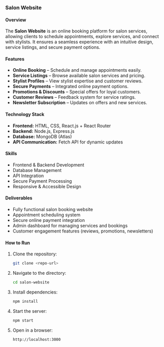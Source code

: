 ### **Salon Website**   

#### **Overview**  
The **Salon Website** is an online booking platform for salon services, allowing clients to schedule appointments, explore services, and connect with stylists. It ensures a seamless experience with an intuitive design, service listings, and secure payment options.  

#### **Features**  
- **Online Booking** – Schedule and manage appointments easily.  
- **Service Listings** – Browse available salon services and pricing.  
- **Stylist Profiles** – View stylist expertise and customer reviews.  
- **Secure Payments** – Integrated online payment options.  
- **Promotions & Discounts** – Special offers for loyal customers.  
- **Customer Reviews** – Feedback system for service ratings.  
- **Newsletter Subscription** – Updates on offers and new services.  

#### **Technology Stack**  
- **Frontend:** HTML, CSS, React.js + React Router   
- **Backend:** Node.js, Express.js  
- **Database:** MongoDB (Atlas)  
- **API Communication:** Fetch API for dynamic updates  

#### **Skills**  
- Frontend & Backend Development  
- Database Management  
- API Integration  
- Secure Payment Processing  
- Responsive & Accessible Design  

#### **Deliverables**  
- Fully functional salon booking website  
- Appointment scheduling system  
- Secure online payment integration  
- Admin dashboard for managing services and bookings  
- Customer engagement features (reviews, promotions, newsletters)  

#### **How to Run**  
1. Clone the repository:  
   ```sh
   git clone <repo-url>
   ```  
2. Navigate to the directory:  
   ```sh
   cd salon-website
   ```  
3. Install dependencies:  
   ```sh
   npm install
   ```  
4. Start the server:  
   ```sh
   npm start
   ```  
5. Open in a browser:  
   ```
   http://localhost:3000
   ```
